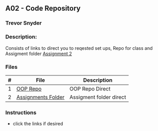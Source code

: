 ## A02 - Code Repository
### Trevor Snyder
### Description:
Consists of links to direct you to reqested set ups, Repo for class and Assigment folder [Assignment 2](https://github.com/rugbyprof/2143-Object-Oriented-Programming/tree/master/Assignments/01-A02)

### Files

|   #   | File            | Description                                        |
| :---: | --------------- | -------------------------------------------------- |
|   1   | [OOP Repo](https://github.com/tdsnyder3/2143-OOP-Snyder)       | OOP Repo Direct |
|   2   | [Assignments Folder](https://github.com/tdsnyder3/2143-OOP-Snyder/tree/main/Assignments)      | Assigment folder direct |

### Instructions

- click the links if desired
